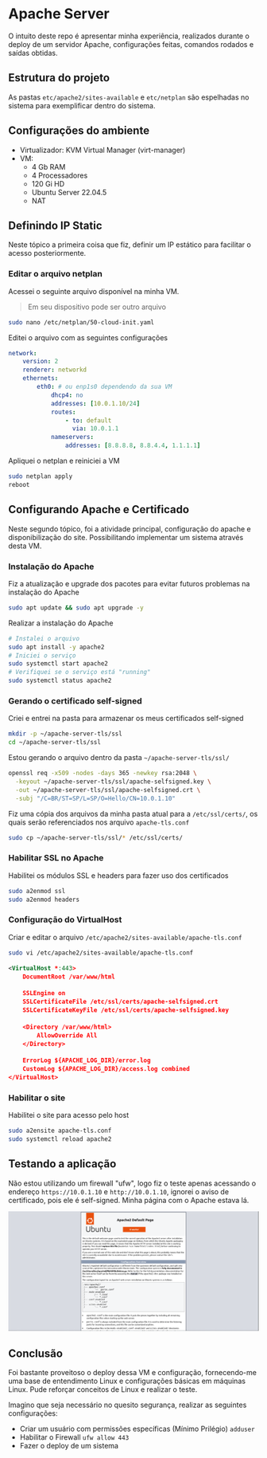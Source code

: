 # Apache Server

O intuito deste repo é apresentar minha experiência, realizados durante o deploy de um servidor Apache, configurações feitas, comandos rodados e saídas obtidas.

## Estrutura do projeto
As pastas `etc/apache2/sites-available` e `etc/netplan` são espelhadas no sistema para exemplificar dentro do sistema.

## Configurações do ambiente
- Virtualizador: KVM Virtual Manager (virt-manager)
- VM:
    - 4 Gb RAM
    - 4 Processadores
    - 120 Gi HD
    - Ubuntu Server 22.04.5
    - NAT

## Definindo IP Static
Neste tópico a primeira coisa que fiz, definir um IP estático para facilitar o acesso posteriormente.

### Editar o arquivo netplan

Acessei o seguinte arquivo disponível na minha VM.
> Em seu dispositivo pode ser outro arquivo
``` bash
sudo nano /etc/netplan/50-cloud-init.yaml
```

Editei o arquivo com as seguintes configurações
``` yaml
network:
    version: 2
    renderer: networkd
    ethernets:
        eth0: # ou enp1s0 dependendo da sua VM
            dhcp4: no
            addresses: [10.0.1.10/24]
            routes:
                - to: default
                  via: 10.0.1.1
            nameservers:
                addresses: [8.8.8.8, 8.8.4.4, 1.1.1.1]
```

Apliquei o netplan e reiniciei a VM
``` bash
sudo netplan apply
reboot
```

## Configurando Apache e Certificado
Neste segundo tópico, foi a atividade principal, configuração do apache e disponibilização do site. Possibilitando implementar um sistema através desta VM.

### Instalação do Apache
Fiz a atualização e upgrade dos pacotes para evitar futuros problemas na instalação do Apache
``` bash
sudo apt update && sudo apt upgrade -y
```

Realizar a instalação do Apache
``` bash
# Instalei o arquivo
sudo apt install -y apache2
# Iniciei o serviço
sudo systemctl start apache2
# Verifiquei se o serviço está "running"
sudo systemctl status apache2
```


### Gerando o certificado self-signed
Criei e entrei na pasta para armazenar os meus certificados self-signed
``` bash
mkdir -p ~/apache-server-tls/ssl
cd ~/apache-server-tls/ssl
```

Estou gerando o arquivo dentro da pasta `~/apache-server-tls/ssl/`
``` bash
openssl req -x509 -nodes -days 365 -newkey rsa:2048 \
  -keyout ~/apache-server-tls/ssl/apache-selfsigned.key \
  -out ~/apache-server-tls/ssl/apache-selfsigned.crt \
  -subj "/C=BR/ST=SP/L=SP/O=Hello/CN=10.0.1.10"
```

Fiz uma cópia dos arquivos da minha pasta atual para a `/etc/ssl/certs/`, os quais serão referenciados nos arquivo `apache-tls.conf`
``` bash
sudo cp ~/apache-server-tls/ssl/* /etc/ssl/certs/
```

### Habilitar SSL no Apache
Habilitei os módulos SSL e headers para fazer uso dos certificados
``` bash
sudo a2enmod ssl
sudo a2enmod headers
```

### Configuração do VirtualHost
Criar e editar o arquivo `/etc/apache2/sites-available/apache-tls.conf`
``` bash
sudo vi /etc/apache2/sites-available/apache-tls.conf
```

``` xml
<VirtualHost *:443>
    DocumentRoot /var/www/html

    SSLEngine on
    SSLCertificateFile /etc/ssl/certs/apache-selfsigned.crt
    SSLCertificateKeyFile /etc/ssl/certs/apache-selfsigned.key

    <Directory /var/www/html>
        AllowOverride All
    </Directory>

    ErrorLog ${APACHE_LOG_DIR}/error.log
    CustomLog ${APACHE_LOG_DIR}/access.log combined
</VirtualHost>
```

### Habilitar o site
Habilitei o site para acesso pelo host
``` bash
sudo a2ensite apache-tls.conf
sudo systemctl reload apache2
```

## Testando a aplicação
Não estou utilizando um firewall "ufw", logo fiz o teste apenas acessando o endereço `https://10.0.1.10` e `http://10.0.1.10`, ignorei o aviso de certificado, pois ele é self-signed. Minha página com o Apache estava lá.

![it-works](./public/it-works.png)

## Conclusão
Foi bastante proveitoso o deploy dessa VM e configuração, fornecendo-me uma base de entendimento Linux e configurações básicas em máquinas Linux. Pude reforçar conceitos de Linux e realizar o teste.

Imagino que seja necessário no quesito segurança, realizar as seguintes configurações:
- Criar um usuário com permissões específicas (Mínimo Prilégio) `adduser`
- Habilitar o Firewall `ufw allow 443`
- Fazer o deploy de um sistema